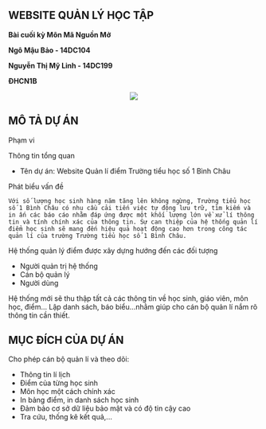 ﻿## WEBSITE QUẢN LÝ HỌC TẬP 
**Bài cuối kỳ Môn Mã Nguồn Mở**

**Ngô Mậu Bảo - 14DC104**

**Nguyễn Thị Mỹ Linh - 14DC199**

**ĐHCN1B**

<p align="center"><img src="https://encrypted-tbn0.gstatic.com/images?q=tbn:ANd9GcT6GBJ3HZ2QOPov7y4VWYikZfERbhGK5KTr7Xs0Qud_4oKh00B61g"></p>

## MÔ TẢ DỰ ÁN

Phạm vi

Thông tin tổng quan

<ul>
  <li>Tên dự án: Website Quản lí điểm Trường tiểu học số 1 Bình Châu</li>
</ul>

Phát biểu vấn đề

	Với số lượng học sinh hàng năm tăng lên không ngừng, Trường tiểu học số 1 Bình Châu có nhu cầu cải tiến việc tự động lưu trữ, tìm kiếm và in ấn các báo cáo nhằm đáp ứng được một khối lượng lớn về xử lí thông tin và tính chính xác của thông tin. Sự can thiệp của hệ thống quản lí điểm học sinh sẽ mang đến hiệu quả hoạt động cao hơn trong công tác quản lí của trường Trường tiểu học số 1 Bình Châu.

Hệ thống quản lý điểm được xây dựng hướng đến các đối tượng
<ul>
  <li>Người quản trị hệ thống</li>
  <li>Cán bộ quản lý</li>
  <li>Người dùng</li>
</ul>
Hệ thống mới sẽ thu thập tất cả các thông tin về học sinh, giáo viên, môn học, điểm…
Lập danh sách, báo biểu…nhằm giúp cho cán bộ quản lí nắm rõ thông tin cần thiết.


## MỤC ĐÍCH CỦA DỰ ÁN  

Cho phép cán bộ quản lí và theo dõi:
<ul>
  <li>Thông tin lí lịch</li>
  <li>Điểm của từng học sinh</li>
  <li>Môn học một cách chính xác</li>
  <li>In bảng điểm, in danh sách học sinh</li>
  <li>Đảm bảo cơ sở dữ liệu bảo mật và có độ tin cậy cao</li>
  <li>Tra cứu, thống kê kết quả,...</li>
</ul>
